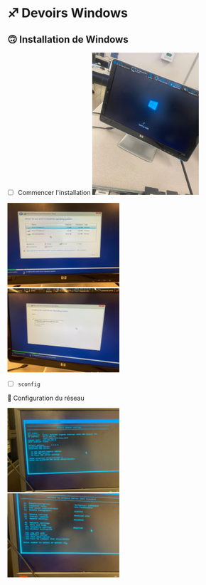 # ♐ Devoirs Windows

## 🙃 Installation de Windows

- [ ] Commencer l'installation
<img src="images/WhatsApp Image 2023-07-05 at 16.20.43.jpg" width='50%' height='50%' > </img>
 

<img src="images/WhatsApp Image 2023-07-05 at 16.04.26.jpg" width='50%' height='50%' > </img>
<img src="images/WhatsApp Image 2023-07-05 at 16.14.41.jpg" width='50%' height='50%' > </img>

- [ ] `sconfig`

:scroll: Configuration du réseau

<img src="images/WhatsApp Image 2023-07-05 at 15.56.35.jpg" width='50%' height='50%' > </img>
<img src="images/WhatsApp Image 2023-07-05 at 15.59.46.jpg" width='50%' height='50%' > </img>
